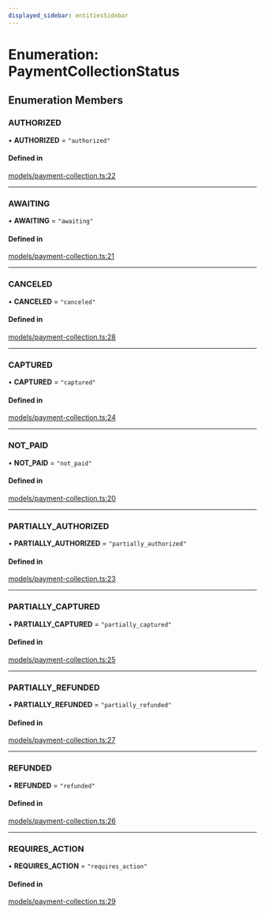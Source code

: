 ```yaml
---
displayed_sidebar: entitiesSidebar
---
```


# Enumeration: PaymentCollectionStatus

## Enumeration Members

### AUTHORIZED

• **AUTHORIZED** = ``"authorized"``

#### Defined in

[models/payment-collection.ts:22](https://github.com/hieunguyenzzz/medusa/blob/0b0d50b4/packages/medusa/src/models/payment-collection.ts#L22)

___

### AWAITING

• **AWAITING** = ``"awaiting"``

#### Defined in

[models/payment-collection.ts:21](https://github.com/hieunguyenzzz/medusa/blob/0b0d50b4/packages/medusa/src/models/payment-collection.ts#L21)

___

### CANCELED

• **CANCELED** = ``"canceled"``

#### Defined in

[models/payment-collection.ts:28](https://github.com/hieunguyenzzz/medusa/blob/0b0d50b4/packages/medusa/src/models/payment-collection.ts#L28)

___

### CAPTURED

• **CAPTURED** = ``"captured"``

#### Defined in

[models/payment-collection.ts:24](https://github.com/hieunguyenzzz/medusa/blob/0b0d50b4/packages/medusa/src/models/payment-collection.ts#L24)

___

### NOT\_PAID

• **NOT\_PAID** = ``"not_paid"``

#### Defined in

[models/payment-collection.ts:20](https://github.com/hieunguyenzzz/medusa/blob/0b0d50b4/packages/medusa/src/models/payment-collection.ts#L20)

___

### PARTIALLY\_AUTHORIZED

• **PARTIALLY\_AUTHORIZED** = ``"partially_authorized"``

#### Defined in

[models/payment-collection.ts:23](https://github.com/hieunguyenzzz/medusa/blob/0b0d50b4/packages/medusa/src/models/payment-collection.ts#L23)

___

### PARTIALLY\_CAPTURED

• **PARTIALLY\_CAPTURED** = ``"partially_captured"``

#### Defined in

[models/payment-collection.ts:25](https://github.com/hieunguyenzzz/medusa/blob/0b0d50b4/packages/medusa/src/models/payment-collection.ts#L25)

___

### PARTIALLY\_REFUNDED

• **PARTIALLY\_REFUNDED** = ``"partially_refunded"``

#### Defined in

[models/payment-collection.ts:27](https://github.com/hieunguyenzzz/medusa/blob/0b0d50b4/packages/medusa/src/models/payment-collection.ts#L27)

___

### REFUNDED

• **REFUNDED** = ``"refunded"``

#### Defined in

[models/payment-collection.ts:26](https://github.com/hieunguyenzzz/medusa/blob/0b0d50b4/packages/medusa/src/models/payment-collection.ts#L26)

___

### REQUIRES\_ACTION

• **REQUIRES\_ACTION** = ``"requires_action"``

#### Defined in

[models/payment-collection.ts:29](https://github.com/hieunguyenzzz/medusa/blob/0b0d50b4/packages/medusa/src/models/payment-collection.ts#L29)
